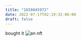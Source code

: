 ```yaml
---
title: "1658045972"
date: 2022-07-17T02:19:32-06:00
draft: false
---
```


bought it ![an nft](https://cdn.farm.moooo.ooo/nft/c998fc12600b77a8219ec6f195ffd17a.PNG)


